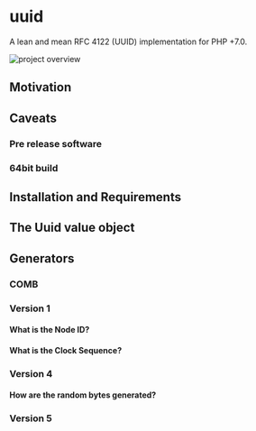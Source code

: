 # uuid

A lean and mean RFC 4122 (UUID) implementation for PHP +7.0.

![project overview](https://i.imgur.com/xSQ9w3O.png)

## Motivation
## Caveats
### Pre release software
### 64bit build
## Installation and Requirements

## The Uuid value object
## Generators
### COMB

### Version 1
#### What is the Node ID?
#### What is the Clock Sequence?

### Version 4
#### How are the random bytes generated?

### Version 5
